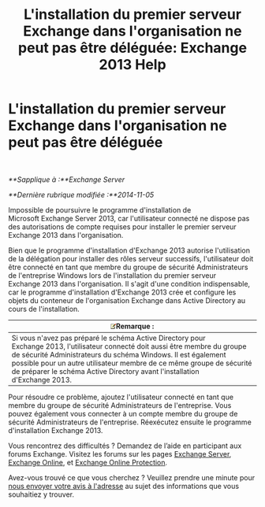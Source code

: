 ﻿---
title: "L'installation du premier serveur Exchange dans l'organisation ne peut pas être déléguée: Exchange 2013 Help"
TOCTitle: L'installation du premier serveur Exchange dans l'organisation ne peut pas être déléguée
ms:assetid: be975d74-632d-4190-9c3b-b0cafe4eb332
ms:mtpsurl: https://technet.microsoft.com/fr-fr/library/ms.exch.setupreadiness.delegatedcafefirstinstall(v=EXCHG.150)
ms:contentKeyID: 50479049
ms.date: 04/24/2018
mtps_version: v=EXCHG.150
ms.translationtype: HT
---

# L'installation du premier serveur Exchange dans l'organisation ne peut pas être déléguée

 

_**Sapplique à :**Exchange Server_

_**Dernière rubrique modifiée :**2014-11-05_

Impossible de poursuivre le programme d'installation de Microsoft Exchange Server 2013, car l'utilisateur connecté ne dispose pas des autorisations de compte requises pour installer le premier serveur Exchange 2013 dans l'organisation.

Bien que le programme d'installation d'Exchange 2013 autorise l'utilisation de la délégation pour installer des rôles serveur successifs, l'utilisateur doit être connecté en tant que membre du groupe de sécurité Administrateurs de l'entreprise Windows lors de l'installation du premier serveur Exchange 2013 dans l'organisation. Il s'agit d'une condition indispensable, car le programme d'installation d'Exchange 2013 crée et configure les objets du conteneur de l'organisation Exchange dans Active Directory au cours de l'installation.

<table>
<thead>
<tr class="header">
<th><img src="images/JJ159664.note(EXCHG.150).gif" title="Remarque" alt="Remarque" />Remarque :</th>
</tr>
</thead>
<tbody>
<tr class="odd">
<td>Si vous n'avez pas préparé le schéma Active Directory pour Exchange 2013, l'utilisateur connecté doit aussi être membre du groupe de sécurité Administrateurs du schéma Windows. Il est également possible pour un autre utilisateur membre de ce même groupe de sécurité de préparer le schéma Active Directory avant l'installation d'Exchange 2013.</td>
</tr>
</tbody>
</table>


Pour résoudre ce problème, ajoutez l'utilisateur connecté en tant que membre du groupe de sécurité Administrateurs de l'entreprise. Vous pouvez également vous connecter à un compte membre du groupe de sécurité Administrateurs de l'entreprise. Réexécutez ensuite le programme d'installation Exchange 2013.

Vous rencontrez des difficultés ? Demandez de l’aide en participant aux forums Exchange. Visitez les forums sur les pages [Exchange Server](https://go.microsoft.com/fwlink/p/?linkid=60612), [Exchange Online](https://go.microsoft.com/fwlink/p/?linkid=267542), et [Exchange Online Protection](https://go.microsoft.com/fwlink/p/?linkid=285351).

Avez-vous trouvé ce que vous cherchez ? Veuillez prendre une minute pour [nous envoyer votre avis à l'adresse](mailto:exsetuphelpfeedback@microsoft.com?subject=exchange%202013%20setup%20help%20feedback) au sujet des informations que vous souhaitiez y trouver.

